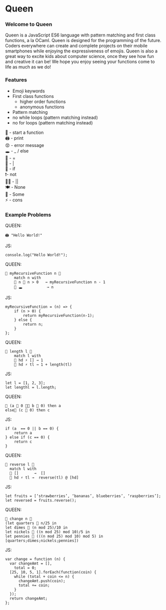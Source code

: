 
# Queen
### Welcome to Queen
Queen is a JavaScript ES6 language with pattern matching and first class functions, a la OCaml. Queen is designed for the programming of the future. Coders everywhere can create and complete projects on their mobile smartphones while enjoying the expressiveness of emojis. Queen is also a great way to excite kids about computer science, once they see how fun and creative it can be! We hope you enjoy seeing your functions come to life as much as we do!

### Features
* Emoji keywords
* First class functions
	* higher order functions
	* anonymous functions
* Pattern matching
* no while loops (pattern matching instead)
* no for loops (pattern matching instead)

👑 - start a function <br>
🖨 - print <br>
😡 - error message <br>
🕳 - _ / else <br>
🚀 - = <br>
🍭 - | <br>
🤔 - if <br>
❗️- not <br>
💁🏼 - || <br>
🍽 - None <br>
🍝 - Some <br>
⚡️ - cons <br>

### Example Problems

QUEEN:
```
🖨 "Hello World!"
```

JS:
```
console.log("Hello World!");
```

QUEEN:
```
👑 myRecursiveFunction n 🚀
    match n with
    🍭 n 🤔 n > 0   → myRecursiveFunction n - 1
    🍭 🕳           → n
```

JS:
```
myRecursiveFunction = (n) => {
	if (n > 0) {
		return myRecursiveFunction(n-1);
	} else {
		return n;
	}
};  
```

QUEEN:
```
👑 length l 🚀
    match l with
    🍭 hd ⚡️ [] → 1
    🍭 hd ⚡️ tl → 1 + length(tl)
```

JS:
```
let l = [1, 2, 3];
let lengthl = l.length;
```

QUEEN:
```
🤔 (a 🚀 0 💁🏼 b 🚀 0) then a
else🤔 (c 🚀 0) then c
```

JS:
```				
if (a  == 0 || b == 0) {
	return a
} else if (c == 0) {
	return c
}
```

QUEEN:
```
👑 reverse l 🚀
  match l with
  🍭 []       →  []
  🍭 hd ⚡️ tl →  reverse(tl) @ [hd]
```

JS:
```
let fruits = [‘strawberries’, ‘bananas’, blueberries’, ‘raspberries’];
let reversed = fruits.reverse();
```

QUEEN:
```
👑 change n 🚀
(let quarters 🚀 n/25 in
let dimes 🚀 (n mod 25)/10 in
let nickels 🚀 ((n mod 25) mod 10)/5 in
let pennies 🚀 (((n mod 25) mod 10) mod 5) in
[quarters;dimes;nickels;pennies])
```

JS:
```
var change = function (n) {
  var changeAmt = [],
    total = 0;
  [25, 10, 5, 1].forEach(function(coin) {
    while (total + coin <= n) {
      changeAmt.push(coin);
      total += coin;
    }
  });
  return changeAmt;
};
```
